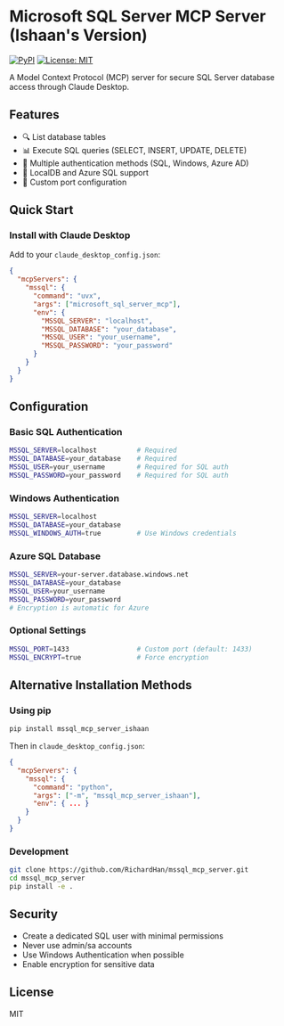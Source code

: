 # Microsoft SQL Server MCP Server (Ishaan's Version)

[![PyPI](https://img.shields.io/pypi/v/mssql_mcp_server_ishaan)](https://pypi.org/project/mssql_mcp_server_ishaan/)
[![License: MIT](https://img.shields.io/badge/License-MIT-yellow.svg)](https://opensource.org/licenses/MIT)

A Model Context Protocol (MCP) server for secure SQL Server database access through Claude Desktop.

## Features

- 🔍 List database tables
- 📊 Execute SQL queries (SELECT, INSERT, UPDATE, DELETE)
- 🔐 Multiple authentication methods (SQL, Windows, Azure AD)
- 🏢 LocalDB and Azure SQL support
- 🔌 Custom port configuration

## Quick Start

### Install with Claude Desktop

Add to your `claude_desktop_config.json`:

```json
{
  "mcpServers": {
    "mssql": {
      "command": "uvx",
      "args": ["microsoft_sql_server_mcp"],
      "env": {
        "MSSQL_SERVER": "localhost",
        "MSSQL_DATABASE": "your_database",
        "MSSQL_USER": "your_username",
        "MSSQL_PASSWORD": "your_password"
      }
    }
  }
}
```

## Configuration

### Basic SQL Authentication
```bash
MSSQL_SERVER=localhost          # Required
MSSQL_DATABASE=your_database    # Required
MSSQL_USER=your_username        # Required for SQL auth
MSSQL_PASSWORD=your_password    # Required for SQL auth
```

### Windows Authentication
```bash
MSSQL_SERVER=localhost
MSSQL_DATABASE=your_database
MSSQL_WINDOWS_AUTH=true         # Use Windows credentials
```

### Azure SQL Database
```bash
MSSQL_SERVER=your-server.database.windows.net
MSSQL_DATABASE=your_database
MSSQL_USER=your_username
MSSQL_PASSWORD=your_password
# Encryption is automatic for Azure
```

### Optional Settings
```bash
MSSQL_PORT=1433                 # Custom port (default: 1433)
MSSQL_ENCRYPT=true              # Force encryption
```

## Alternative Installation Methods

### Using pip
```bash
pip install mssql_mcp_server_ishaan
```

Then in `claude_desktop_config.json`:
```json
{
  "mcpServers": {
    "mssql": {
      "command": "python",
      "args": ["-m", "mssql_mcp_server_ishaan"],
      "env": { ... }
    }
  }
}
```

### Development
```bash
git clone https://github.com/RichardHan/mssql_mcp_server.git
cd mssql_mcp_server
pip install -e .
```

## Security

- Create a dedicated SQL user with minimal permissions
- Never use admin/sa accounts
- Use Windows Authentication when possible
- Enable encryption for sensitive data

## License

MIT